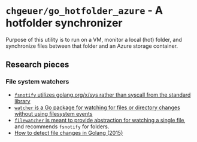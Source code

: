 
# `chgeuer/go_hotfolder_azure` - A hotfolder synchronizer

Purpose of this utility is to run on a VM, monitor a local (hot) folder, and synchronize files between that folder and an Azure storage container. 

## Research pieces

### File system watchers

- [`fsnotify` utilizes golang.org/x/sys rather than syscall from the standard library](https://github.com/fsnotify/fsnotify)
- [`watcher` is a Go package for watching for files or directory changes without using filesystem events](https://github.com/radovskyb/watcher)
- [`filewatcher` is meant to provide abstraction for watching a single file](https://godoc.org/github.com/johnsiilver/golib/filewatcher), and recommends `fsnotify` for folders. 
- [How to detect file changes in Golang (2015)](https://medium.com/@skdomino/watch-this-file-watching-in-go-5b5a247cf71f)
